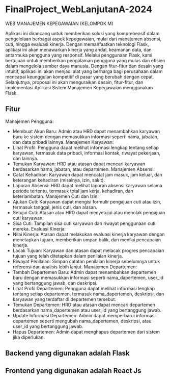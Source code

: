 # FinalProject_WebLanjutanA-2024
WEB MANAJEMEN KEPEGAWAIAN (KELOMPOK M)

Aplikasi ini dirancang untuk memberikan solusi yang komprehensif dalam pengelolaan berbagai aspek kepegawaian, mulai dari manajemen absensi, cuti, hingga evaluasi kinerja. Dengan memanfaatkan teknologi Flask, aplikasi ini akan menawarkan kinerja yang andal, keamanan data, dan antarmuka pengguna yang responsif. Melalui penggunaan Flask, kami bertujuan untuk memberikan pengalaman pengguna yang mulus dan efisien dalam mengelola sumber daya manusia. Dengan fitur-fitur dan desain yang intuitif, aplikasi ini akan menjadi alat yang berharga bagi perusahaan dalam mencapai keunggulan kompetitif di pasar yang berubah dengan cepat. Selanjutnya, proposal ini akan menguraikan desain, fitur-fitur, dan implementasi Aplikasi Sistem Manajemen Kepegawaian menggunakan Flask.

## Fitur
Manajemen Pengguna:
- Membuat Akun Baru: Admin atau HRD dapat menambahkan karyawan baru ke sistem dengan memasukkan informasi seperti nama, jabatan, dan data pribadi lainnya.
Manajemen Karyawan:
- Lihat Profil: Pengguna dapat melihat informasi lengkap tentang setiap karyawan, termasuk data pribadi, informasi kontak, riwayat pekerjaan, dan lainnya.
- Temukan Karyawan: HRD atau atasan dapat mencari karyawan berdasarkan nama, jabatan, atau departemen.
Manajemen Absensi:
- Catat Kehadiran: Karyawan dapat mencatat jam masuk, jam keluar, dan keterangan kehadiran (misalnya, izin, sakit).
- Laporan Absensi: HRD dapat melihat laporan absensi karyawan selama periode tertentu, termasuk total jam kerja, kehadiran, dan keterlambatan.
Manajemen Cuti dan Izin:
- Ajukan Cuti: Karyawan dapat mengisi formulir pengajuan cuti atau izin, termasuk tanggal, jenis cuti, dan alasan.
- Setujui Cuti: Atasan atau HRD dapat menyetujui atau menolak pengajuan cuti karyawan.
- Sisa Cuti: Tampilan sisa cuti karyawan dan riwayat penggunaan cuti mereka.
Evaluasi Kinerja:
- Nilai Kinerja: Atasan dapat melakukan evaluasi kinerja karyawan dengan menetapkan tujuan, memberikan umpan balik, dan menilai pencapaian kinerja.
- Lacak Tujuan: Karyawan dan atasan dapat melacak progres pencapaian tujuan yang telah ditetapkan dalam penilaian kinerja.
- Riwayat Penilaian: Simpan catatan penilaian kinerja sebelumnya untuk referensi dan analisis lebih lanjut.
Manajemen Departemen:
- Tambah Departemen Baru: Admin dapat menambahkan departemen baru dengan memasukkan informasi seperti nama_dapertemen, user_id yang bertanggung jawab, dan deskripsi.
- Lihat Profil Departemen: Pengguna dapat melihat informasi lengkap tentang setiap departemen, termasuk nama_dapertemen, deskripsi, dan karyawan yang terdaftar di departemen tersebut.
- Temukan Departemen: HRD atau atasan dapat mencari departemen berdasarkan nama_dapertemen atau user_id yang bertanggung jawab.
- Update Informasi Departemen: Admin dapat memperbarui informasi departemen seperti mengubah nama_dapertemen, deskripsi, atau user_id yang bertanggung jawab.
- Hapus Departemen: Admin dapat menghapus departemen dari sistem jika diperlukan.

## Backend yang digunakan adalah Flask
## Frontend yang digunakan adalah React Js

